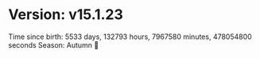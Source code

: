 # Version: v15.1.23
Time since birth: 5533 days, 132793 hours, 7967580 minutes, 478054800 seconds
Season: Autumn 🍁
